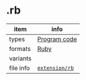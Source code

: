 

# .rb

item | info
--- | ---
types | [Program code](../dataTypes/programCode.md)
formats | [Ruby](../fileFormats/ruby.md)
variants | 
file info | [`extension/rb`]({{fileinfo}}/rb)



